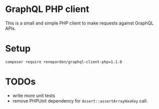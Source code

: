 # GraphQL PHP client

This is a small and simple PHP client to make requests against GraphQL APIs.

# Setup

    composer require renepardon/graphql-client-php=1.1.0

# TODOs

- write more unit tests
- remove PHPUnit dependency for `Assert::assertArrayHasKey` call.